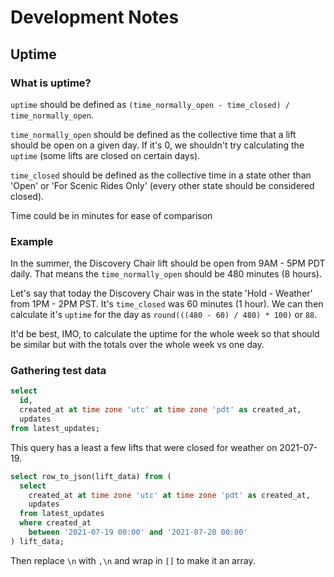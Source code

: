 # Development Notes

## Uptime

### What is uptime?

`uptime` should be defined as `(time_normally_open - time_closed) / time_normally_open`.

`time_normally_open` should be defined as the collective time that a lift should be open on a given day. If it's 0, we shouldn't try calculating the `uptime` (some lifts are closed on certain days).

`time_closed` should be defined as the collective time in a state other than 'Open' or 'For Scenic Rides Only' (every other state should be considered closed).

Time could be in minutes for ease of comparison

### Example

In the summer, the Discovery Chair lift should be open from 9AM - 5PM PDT daily. That means the `time_normally_open` should be 480 minutes (8 hours).

Let's say that today the Discovery Chair was in the state 'Hold - Weather' from 1PM - 2PM PST. It's `time_closed` was 60 minutes (1 hour). We can then calculate it's `uptime` for the day as `round(((480 - 60) / 480) * 100)` or `88`.

It'd be best, IMO, to calculate the uptime for the whole week so that should be similar but with the totals over the whole week vs one day.

### Gathering test data

```sql
select
  id,
  created_at at time zone 'utc' at time zone 'pdt' as created_at,
  updates
from latest_updates;
```

This query has a least a few lifts that were closed for weather on 2021-07-19.

```sql
select row_to_json(lift_data) from (
  select
    created_at at time zone 'utc' at time zone 'pdt' as created_at,
    updates
  from latest_updates
  where created_at
    between '2021-07-19 00:00' and '2021-07-20 00:00'
) lift_data;
```

Then replace `\n` with `,\n` and wrap in `[]` to make it an array.

